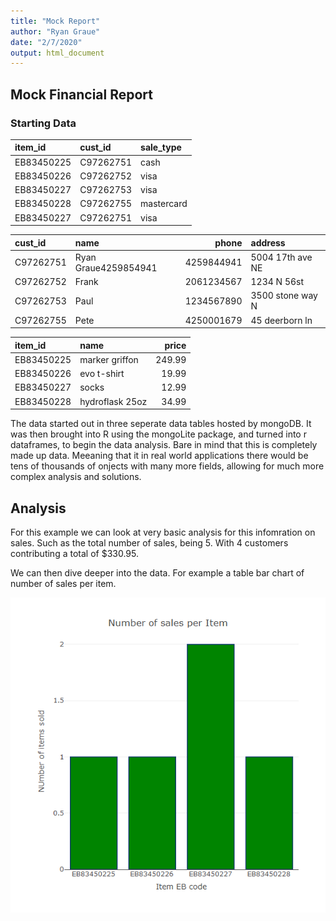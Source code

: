 ```yaml
---
title: "Mock Report"
author: "Ryan Graue"
date: "2/7/2020"
output: html_document
---
```




## Mock Financial Report

### Starting Data

|item_id    |cust_id   |sale_type  |
|:----------|:---------|:----------|
|EB83450225 |C97262751 |cash       |
|EB83450226 |C97262752 |visa       |
|EB83450227 |C97262753 |visa       |
|EB83450228 |C97262755 |mastercard |
|EB83450227 |C97262751 |visa       |



|cust_id   |name                 |      phone|address          |
|:---------|:--------------------|----------:|:----------------|
|C97262751 |Ryan Graue4259854941 | 4259844941|5004 17th ave NE |
|C97262752 |Frank                | 2061234567|1234 N 56st      |
|C97262753 |Paul                 | 1234567890|3500 stone way N |
|C97262755 |Pete                 | 4250001679|45 deerborn ln   |



|item_id    |name            |  price|
|:----------|:---------------|------:|
|EB83450225 |marker griffon  | 249.99|
|EB83450226 |evo t-shirt     |  19.99|
|EB83450227 |socks           |  12.99|
|EB83450228 |hydroflask 25oz |  34.99|

The data started out in three seperate data tables hosted by mongoDB. It was then brought into R using the mongoLite package, and turned into r dataframes, to begin the data analysis. Bare in mind that this is completely made up data. Meeaning that it in real world applications there would be tens of thousands of onjects with many more fields, allowing for much more complex analysis and solutions.

## Analysis

For this example we can look at very basic analysis for this infomration on sales. Such as the total number of sales, being 5. With 4 customers contributing a total of $330.95.

We can then dive deeper into the data. For example a table bar chart of number of sales per item.

![plot of chunk unnamed-chunk-2](figure/unnamed-chunk-2-1.png)

